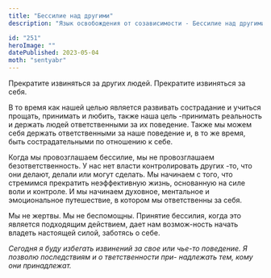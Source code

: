 ```yaml
---
title: "Бессилие над другими"
description: "Язык освобождения от созависимости - Бессилие над другими"

id: "251"
heroImage: ""
datePublished: 2023-05-04
moth: "sentyabr"
---
```


Прекратите извиняться за других людей. Прекратите извиняться за себя.

В то время как нашей целью является развивать сострадание и учиться прощать,
принимать и любить, также наша цель -принимать реальность и держать людей
ответственными за их поведение. Также мы можем себя держать ответственными за
наше поведение и, в то же время, быть сострадательными по отношению к себе.

Когда мы провозглашаем бессилие, мы не провозглашаем безответственность. У нас
нет власти контролировать других -то, что они делают, делали или могут
сделать. Мы начинаем с того, что стремимся прекратить неэффективную жизнь,
основанную на силе воли и контроле. И мы начинаем духовное, ментальное и
эмоциональное путешествие, в котором мы ответственны за себя.

Мы не жертвы. Мы не беспомощны. Принятие бессилия, когда это является
подходящим действием, дает нам возмож-ность начать владеть настоящей силой,
заботясь о себе.

_Сегодня_ _я_ _буду_ _избегать_ _извинений_ _за_ _свое_ _или_ _чье-то_
_поведение._ _Я_ _позволю_ _последствиям_ _и_ _о_ _тветственности_ _при-
надлежать_ _тем,_ _кому_ _они_ _принадлежат._
